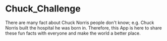 # Chuck_Challenge
There are many fact about Chuck Norris people don't know; e.g. Chuck Norris built the hospital he was born in. Therefore, this App is here to share these fun facts with everyone and make the world a better place.
